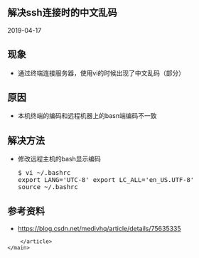 <!DOCTYPE html>
<html>
<head>
	<title>机器学习开发日志</title>
	<meta charset="utf-8">
	<meta name="viewport" content="width=device-width, initial-scale=1">
	<link rel="stylesheet" href="/static/blog/post/post_template.css">
</head>

<body>
	<main class="container my_padding">
		<article class="markdown-body entry-content p-3 p-md-6">

<h1>解决ssh连接时的中文乱码</h1>
<p>2019-04-17</p>
<h2>现象</h2>
<ul>
<li>通过终端连接服务器，使用vi的时候出现了中文乱码（部分）</li>
</ul>
<h2>原因</h2>
<ul>
<li>本机终端的编码和远程机器上的basn端编码不一致</li>
</ul>
<h2>解决方法</h2>
<ul>
<li>
<p>修改远程主机的bash显示编码</p>
<div class="highlight highlight-source-shell"><pre>$ vi <span class="pl-k">~</span>/.bashrc
<span class="pl-k">export</span> LANG=<span class="pl-s"><span class="pl-pds">'</span>UTC-8<span class="pl-pds">'</span></span> <span class="pl-k">export</span> LC_ALL=<span class="pl-s"><span class="pl-pds">'</span>en_US.UTF-8<span class="pl-pds">'</span></span>
<span class="pl-c1">source</span> <span class="pl-k">~</span>/.bashrc</pre></div>
</li>
</ul>
<h2>参考资料</h2>
<ul>
<li><a href="https://blog.csdn.net/medivhq/article/details/75635335" rel="nofollow">https://blog.csdn.net/medivhq/article/details/75635335</a></li>
</ul>

		</article>
	</main>
</body>

<section class="row justify-content-end">
	<div class="col-1 text-right">
		<button type="button" id="go-to-top" class="btn btn-sm btn-outline-primary" onclick="goToTop()" style="display: none; position: fixed; bottom: 80px; right: 16px;">↑</button>
	</div>
</section>

<script type="text/javascript">
// When the user scrolls down 20px from the top of the document, show the button
window.onscroll = function(){
	if (document.body.scrollTop > 100 || document.documentElement.scrollTop > 100) {
		document.getElementById("go-to-top").style.display = "block";
	} else {
		document.getElementById("go-to-top").style.display = "none";
	}
};

// https://www.w3schools.com/tags/ev_onclick.asp
// http://www.w3school.com.cn/jsref/met_win_setinterval.asp
function goToTop(){
	let t = setInterval( function(){
		if( document.documentElement.scrollTop <= 0 ){
			clearInterval(t);
		}else{
			document.documentElement.scrollTop -= 40;
		}
	}, 20);
};
</script>

</html>